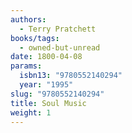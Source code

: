 ```yaml
---
authors:
  - Terry Pratchett
books/tags:
  - owned-but-unread
date: 1800-04-08
params:
  isbn13: "9780552140294"
  year: "1995"
slug: "9780552140294"
title: Soul Music
weight: 1
---
```


<!--more-->
